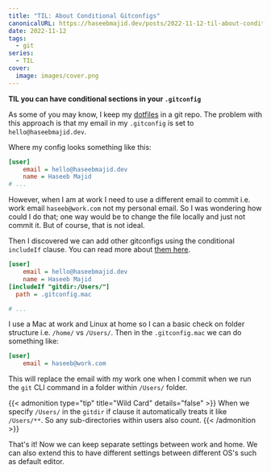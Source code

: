 ```yaml
---
title: "TIL: About Conditional Gitconfigs"
canonicalURL: https://haseebmajid.dev/posts/2022-11-12-til-about-conditional-gitconfigs/
date: 2022-11-12
tags:
  - git
series:
  - TIL
cover:
  image: images/cover.png
---
```


**TIL you can have conditional sections in your `.gitconfig`**

As some of you may know, I keep my [dotfiles](https://gitlab.com/hmajid2301/dotfiles) in a git repo.
The problem with this approach is that my email in my `.gitconfig` is set to `hello@haseebmajid.dev`.

Where my config looks something like this:

```ini
[user]
	email = hello@haseebmajid.dev
	name = Haseeb Majid
# ...
```

However, when I am at work I need to use a different email to commit i.e. work email `haseeb@work.com` not my personal
email. So I was wondering how could I do that; one way would be to change the file locally and just not commit it.
But of course, that is not ideal.

Then I discovered we can add other gitconfigs using the conditional `includeIf` clause. You can
read more about [them here](https://git-scm.com/docs/git-config#_conditional_includes).

```ini
[user]
	email = hello@haseebmajid.dev
	name = Haseeb Majid
[includeIf "gitdir:/Users/"]
  path = .gitconfig.mac

# ...
```

I use a Mac at work and Linux at home so I can a basic check on folder structure i.e. `/home/` vs `/Users/`.
Then in the `.gitconfig.mac` we can do something like:

```ini
[user]
	email = haseeb@work.com
```

This will replace the email with my work one when I commit when we run the `git` CLI command in a folder within `/Users/` folder.

{{< admonition type="tip" title="Wild Card" details="false" >}}
When we specify `/Users/` in the `gitdir` if clause it automatically treats it like `/Users/**`.
So any sub-directories within users also count.
{{< /admonition >}}

That's it! Now we can keep separate settings between work and home. We can also extend this to have different settings between
different OS's such as default editor.